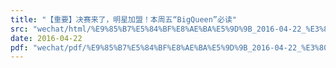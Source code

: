 ```yaml
---
title: "【重要】决赛来了，明星加盟！本周五“BigQueen”必读"
src: "wechat/html/%E9%85%B7%E5%84%BF%E8%AE%BA%E5%9D%9B_2016-04-22_%E3%80%90%E9%87%8D%E8%A6%81%E3%80%91%E5%86%B3%E8%B5%9B%E6%9D%A5%E4%BA%86%EF%BC%8C%E6%98%8E%E6%98%9F%E5%8A%A0%E7%9B%9F%EF%BC%81%E6%9C%AC%E5%91%A8%E4%BA%94%E2%80%9CBigQueen%E2%80%9D%E5%BF%85%E8%AF%BB.html"
date: 2016-04-22
pdf: "wechat/pdf/%E9%85%B7%E5%84%BF%E8%AE%BA%E5%9D%9B_2016-04-22_%E3%80%90%E9%87%8D%E8%A6%81%E3%80%91%E5%86%B3%E8%B5%9B%E6%9D%A5%E4%BA%86%EF%BC%8C%E6%98%8E%E6%98%9F%E5%8A%A0%E7%9B%9F%EF%BC%81%E6%9C%AC%E5%91%A8%E4%BA%94%E2%80%9CBigQueen%E2%80%9D%E5%BF%85%E8%AF%BB.pdf"
---
```

